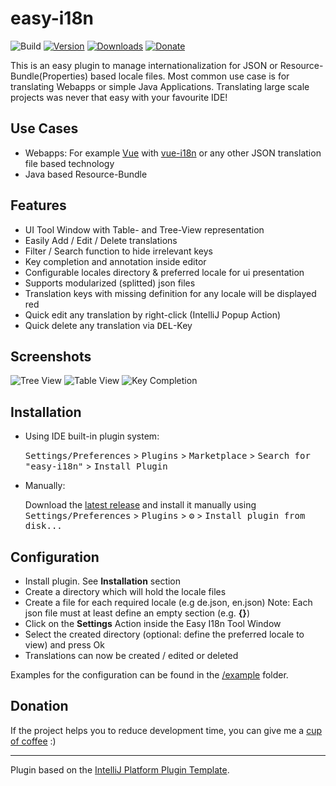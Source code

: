 # easy-i18n

![Build](https://github.com/marhali/easy-i18n/workflows/Build/badge.svg)
[![Version](https://img.shields.io/jetbrains/plugin/v/16316.svg)](https://plugins.jetbrains.com/plugin/16316)
[![Downloads](https://img.shields.io/jetbrains/plugin/d/16316.svg)](https://plugins.jetbrains.com/plugin/16316)
[![Donate](https://img.shields.io/badge/Donate-PayPal-green.svg)](https://paypal.me/marhalide)

<!-- Plugin description -->
This is an easy plugin to manage internationalization for JSON or Resource-Bundle(Properties) based locale files.
Most common use case is for translating Webapps or simple Java Applications. Translating large scale projects was never that easy with your favourite IDE!

## Use Cases
- Webapps: For example [Vue](https://vuejs.org/) with [vue-i18n](https://kazupon.github.io/vue-i18n/) or any other JSON translation file based technology
- Java based Resource-Bundle

## Features
- UI Tool Window with Table- and Tree-View representation
- Easily Add / Edit / Delete translations
- Filter / Search function to hide irrelevant keys
- Key completion and annotation inside editor
- Configurable locales directory & preferred locale for ui presentation 
- Supports modularized (splitted) json files
- Translation keys with missing definition for any locale will be displayed red
- Quick edit any translation by right-click (IntelliJ Popup Action)
- Quick delete any translation via <kbd>DEL</kbd>-Key
<!-- Plugin description end -->

## Screenshots
![Tree View](https://raw.githubusercontent.com/marhali/easy-i18n/main/example/images/TreeView.PNG "Tree View")
![Table View](https://raw.githubusercontent.com/marhali/easy-i18n/main/example/images/TableView.PNG "Table View")
![Key Completion](https://raw.githubusercontent.com/marhali/easy-i18n/main/example/images/Completion.PNG "Key Completion")

## Installation
- Using IDE built-in plugin system:
  
  <kbd>Settings/Preferences</kbd> > <kbd>Plugins</kbd> > <kbd>Marketplace</kbd> > <kbd>Search for "easy-i18n"</kbd> >
  <kbd>Install Plugin</kbd>
  
- Manually:

  Download the [latest release](https://github.com/marhali/easy-i18n/releases/latest) and install it manually using
  <kbd>Settings/Preferences</kbd> > <kbd>Plugins</kbd> > <kbd>⚙️</kbd> > <kbd>Install plugin from disk...</kbd>

## Configuration
- Install plugin. See **Installation** section
- Create a directory which will hold the locale files
- Create a file for each required locale (e.g de.json, en.json) Note: Each json file must at least define an empty section (e.g. **{}**)
- Click on the **Settings** Action inside the Easy I18n Tool Window
- Select the created directory (optional: define the preferred locale to view) and press Ok
- Translations can now be created / edited or deleted

Examples for the configuration can be found in the [/example](https://github.com/marhali/easy-i18n/tree/main/example) folder.

## Donation
If the project helps you to reduce development time, you can give me a [cup of coffee](https://paypal.me/marhalide) :) 

---
Plugin based on the [IntelliJ Platform Plugin Template][template].

[template]: https://github.com/JetBrains/intellij-platform-plugin-template
